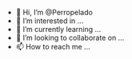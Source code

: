 - 👋 Hi, I’m @Perropelado
- 👀 I’m interested in ...
- 🌱 I’m currently learning ...
- 💞️ I’m looking to collaborate on ...
- 📫 How to reach me ...

<!---
Perropelado/Perropelado is a ✨ special ✨ repository because its `README.md` (this file) appears on your GitHub profile.
You can click the Preview link to take a look at your changes.
--->
